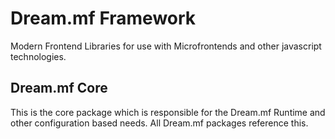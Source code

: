 # Dream.mf Framework

Modern Frontend Libraries for use with Microfrontends and other javascript technologies.

## Dream.mf Core

This is the core package which is responsible for the Dream.mf Runtime and other configuration based needs. All Dream.mf packages reference this.
